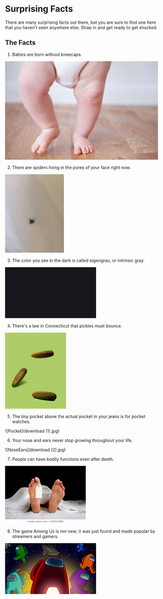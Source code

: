# Surprising Facts

There are many surprising facts out there, but you are sure to find one here that you haven't seen anywhere else. Strap in and get ready to get shocked.

## The Facts

1. Babies are born without kneecaps.

![Baby](BBZoY31.jpg)

2. There are spiders living in the pores of your face right now.

![Spider](images.jpg)

3. The color you see in the dark is called eigengrau, or intrinsic gray.

![Eigengrau](download.png)

4. There's a law in Connecticut that pickles must bounce.

![Pickles](memory.jpg)

5. The tiny pocket above the actual pocket in your jeans is for pocket watches.

![Pocket](download (1).jpg)

6. Your nose and ears never stop growing throughout your life.

![NoseEars](download (2).jpg)

7. People can have bodily functions even after death.

![Death](Dead.jpg)

8. The game Among Us is not new; it was just found and made popular by streamers and gamers.

![AmongUs](AmongUs.jpg)
